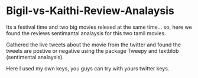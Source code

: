 # Bigil-vs-Kaithi-Review-Analaysis

Its a festival time and two big movies relesed at the same time... so, here we found the reviews sentimantal analaysis for this two tamil movies.

Gathered the live tweets about the movie from the twitter and found the tweets are postive or negative using the package Tweepy and textblob (sentimental analaysis).

Here I used my own keys, you guys can try with yours twitter keys.
